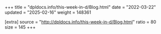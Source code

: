 +++
title = "dpldocs.info/this-week-in-d/Blog.html"
date = "2022-03-22"
updated = "2025-02-16"
weight = 148361

[extra]
source = "http://dpldocs.info/this-week-in-d/Blog.html"
ratio = 80
size = 145
+++
